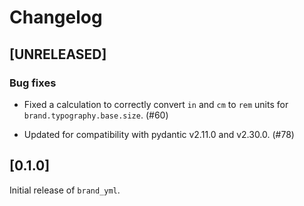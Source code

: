 # Changelog

<!--
All notable changes to this project will be documented in this file.

The format is based on [Keep a Changelog](https://keepachangelog.com/en/1.1.0/),
and this project adheres to [Semantic Versioning](https://semver.org/spec/v2.0.0.html).
-->

## [UNRELEASED]

### Bug fixes

* Fixed a calculation to correctly convert `in` and `cm` to `rem` units for `brand.typography.base.size`. (#60)

* Updated for compatibility with pydantic v2.11.0 and v2.30.0. (#78)

## [0.1.0]

Initial release of `brand_yml`.
